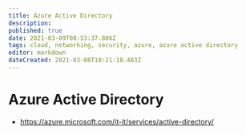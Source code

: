 ```yaml
---
title: Azure Active Directory
description: 
published: true
date: 2021-03-09T08:53:37.886Z
tags: cloud, networking, security, azure, azure active directory
editor: markdown
dateCreated: 2021-03-08T10:21:18.483Z
---
```


# Azure Active Directory
- https://azure.microsoft.com/it-it/services/active-directory/